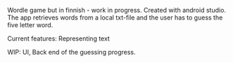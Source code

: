 Wordle game but in finnish - work in progress.
Created with android studio.
The app retrieves words from a local txt-file and the user has to guess the five letter word.

Current features:
Representing text

WIP:
UI,
Back end of the guessing progress.
